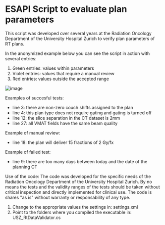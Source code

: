 # ESAPI Script to evaluate plan parameters

This script was developed over several years at the Radiation Oncology Department of the University Hospital Zurich to verify plan parameters of RT plans. 

In the anonymized example below you can see the script in action with several entries:
1) Green entries: values within parameters
2) Violet entries: values that require a manual review
3) Red entries: values outside the accepted range

![image](https://github.com/riccardodalbelloUSZ/ESAPI_RtDataValidator/assets/79981471/85ad2b6d-192f-4656-a0af-9834055df604)

Examples of succesful tests:
- line 3: there are non-zero couch shifts assigned to the plan
- line 4: this plan type does not require gating and gating is turned off
- line 12: the slice separation in the CT dataset is 2mm
- line 27: all VMAT fields have the same beam quality

Example of manual review:
- line 18: the plan will deliver 15 fractions of 2 Gy/fx

Example of failed test:
- line 9: there are too many days between today and the date of the planning CT

Use of the code:
The code was developed for the specific needs of the Radiation Oncology Department of the University Hospital Zurich. By no means the tests and the validity ranges of the tests should be taken without critical inspection and directly implemented for clinical use. The code is shares "as is" without warranty or responsability of any type.

1) Change to the appropriate values the settings in: settings.xml
2) Point to the folders where you compiled the executable in: USZ_RtDataValidator.cs

